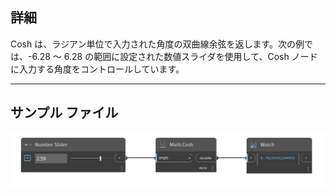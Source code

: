 ## 詳細
Cosh は、ラジアン単位で入力された角度の双曲線余弦を返します。次の例では、-6.28 ～ 6.28 の範囲に設定された数値スライダを使用して、Cosh ノードに入力する角度をコントロールしています。
___
## サンプル ファイル

![Cosh](./DSCore.Math.Cosh_img.jpg)

